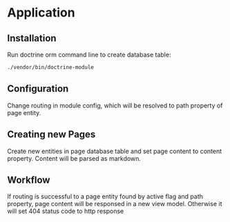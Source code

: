 # Application

## Installation

Run doctrine orm command line to create database table:

```sh
./vendor/bin/doctrine-module
```

## Configuration

Change routing in module config, which will be resolved to path property of page entity.

## Creating new Pages

Create new entities in page database table and set page content to content property.
Content will be parsed as markdown.

## Workflow

If routing is successful to a page entity found by active flag and path property,
page content will be responsed in a new view model. Otherwise it will set 404 status code
to http response
